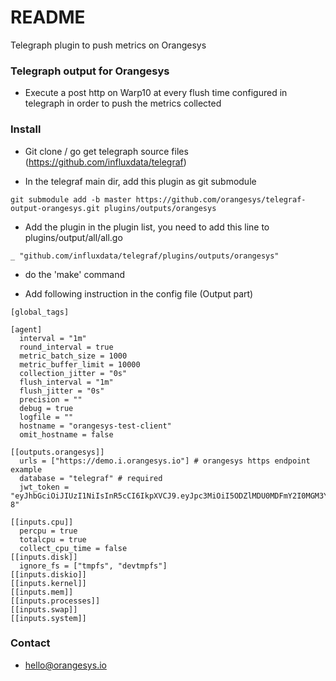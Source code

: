 # README #

Telegraph plugin to push metrics on Orangesys

### Telegraph output for Orangesys ###

* Execute a post http on Warp10 at every flush time configured in telegraph in order to push the metrics collected

### Install ###

* Git clone / go get telegraph source files (https://github.com/influxdata/telegraf)

* In the telegraf main dir, add this plugin as git submodule
```
git submodule add -b master https://github.com/orangesys/telegraf-output-orangesys.git plugins/outputs/orangesys
```

* Add the plugin in the plugin list, you need to add this line to plugins/output/all/all.go
```
_ "github.com/influxdata/telegraf/plugins/outputs/orangesys"
```

* do the 'make' command

* Add following instruction in the config file (Output part)

```
[global_tags]

[agent]
  interval = "1m"
  round_interval = true
  metric_batch_size = 1000
  metric_buffer_limit = 10000
  collection_jitter = "0s"
  flush_interval = "1m"
  flush_jitter = "0s"
  precision = ""
  debug = true
  logfile = ""
  hostname = "orangesys-test-client"
  omit_hostname = false

[[outputs.orangesys]]
  urls = ["https://demo.i.orangesys.io"] # orangesys https endpoint example
  database = "telegraf" # required
  jwt_token = "eyJhbGciOiJIUzI1NiIsInR5cCI6IkpXVCJ9.eyJpc3MiOiI5ODZlMDU0MDFmY2I0MGM3YWU1ZDk5MzMxN2Y2NmE2MiJ9.8U_ApqEQqwp2Uaf69NnHMfVa4bhBGiOxlrF7x3o1O-8"

[[inputs.cpu]]
  percpu = true
  totalcpu = true
  collect_cpu_time = false
[[inputs.disk]]
  ignore_fs = ["tmpfs", "devtmpfs"]
[[inputs.diskio]]
[[inputs.kernel]]
[[inputs.mem]]
[[inputs.processes]]
[[inputs.swap]]
[[inputs.system]]
```

### Contact ###

* hello@orangesys.io
